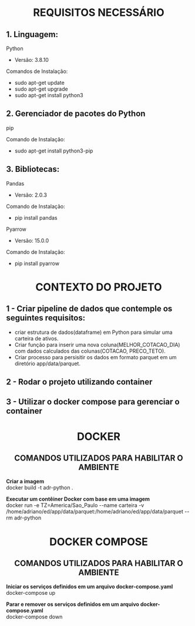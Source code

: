 
<style>
  .centro {
    text-align: center;
  }
</style>
<div class="centro">

# **REQUISITOS NECESSÁRIO** 

</div>


## 1. Linguagem:
Python
  - Versão: 3.8.10 

Comandos de Instalação:
  - sudo apt-get update
  - sudo apt-get upgrade
  - sudo apt-get install python3
  

## 2. Gerenciador de pacotes do Python
pip 

Comando de Instalação:  
  - sudo apt-get install python3-pip


## 3. Bibliotecas:
Pandas 
  - Versão: 2.0.3 

Comando de Instalação:
  - pip install pandas


Pyarrow
  - Versão:  15.0.0 

Comando de Instalação:  
  - pip install pyarrow



<style>
  .centro {
    text-align: center;
  }
</style>
<div class="centro">

# **CONTEXTO DO PROJETO** 

</div>


## 1 - Criar pipeline de dados que contemple os seguintes requisitos:
 - criar estrutura de dados(dataframe) em Python para simular uma carteira de ativos.
 - Criar função para inserir uma nova coluna(MELHOR_COTACAO_DIA) com dados calculados das colunas(COTACAO, PRECO_TETO).
 - Criar processo para persisitir os dados em formato parquet em um diretório app/data/parquet.



## 2 - Rodar o projeto utilizando container
 
## 3 - Utilizar o docker compose para gerenciar o container 



<style>
  .centro {
    text-align: center;
  }
</style>
<div class="centro">

# **DOCKER** 
## COMANDOS UTILIZADOS PARA HABILITAR O AMBIENTE

</div>

**Criar a imagem** \
 docker build -t adr-python .

**Executar um contêiner Docker com base em uma imagem** \
 docker run -e TZ=America/Sao_Paulo --name carteira -v /home/adriano/ed/app/data/parquet:/home/adriano/ed/app/data/parquet --rm adr-python


<style>
  .centro {
    text-align: center;
  }
</style>
<div class="centro">

# **DOCKER COMPOSE** 
## COMANDOS UTILIZADOS PARA HABILITAR O AMBIENTE

</div>

**Iniciar os serviços definidos em um arquivo docker-compose.yaml** \
docker-compose up

**Parar e remover os serviços definidos em um arquivo docker-compose.yaml** \
docker-compose down